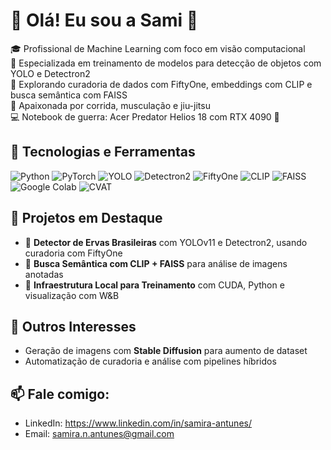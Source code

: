 # 🌿 Olá! Eu sou a Sami 👋

🎓 Profissional de Machine Learning com foco em visão computacional  
🚀 Especializada em treinamento de modelos para detecção de objetos com YOLO e Detectron2  
🧪 Explorando curadoria de dados com FiftyOne, embeddings com CLIP e busca semântica com FAISS  
🏃 Apaixonada por corrida, musculação e jiu-jitsu  
💻 Notebook de guerra: Acer Predator Helios 18 com RTX 4090 💪

## 🧰 Tecnologias e Ferramentas
![Python](https://img.shields.io/badge/-Python-333333?style=flat&logo=python)
![PyTorch](https://img.shields.io/badge/-PyTorch-333333?style=flat&logo=pytorch)
![YOLO](https://img.shields.io/badge/YOLOv11-in%20use-green)
![Detectron2](https://img.shields.io/badge/Detectron2-active-blue)
![FiftyOne](https://img.shields.io/badge/-FiftyOne-333333?style=flat)
![CLIP](https://img.shields.io/badge/-CLIP-333333?style=flat)
![FAISS](https://img.shields.io/badge/-FAISS-333333?style=flat)
![Google Colab](https://img.shields.io/badge/-Colab-333333?style=flat&logo=googlecolab)
![CVAT](https://img.shields.io/badge/-CVAT-333333?style=flat)

## 📌 Projetos em Destaque
- 🌱 **Detector de Ervas Brasileiras** com YOLOv11 e Detectron2, usando curadoria com FiftyOne
- 🧬 **Busca Semântica com CLIP + FAISS** para análise de imagens anotadas
- 🔧 **Infraestrutura Local para Treinamento** com CUDA, Python e visualização com W&B

## 🌟 Outros Interesses
- Geração de imagens com **Stable Diffusion** para aumento de dataset  
- Automatização de curadoria e análise com pipelines híbridos  

## 📫 Fale comigo:
- LinkedIn: https://www.linkedin.com/in/samira-antunes/
- Email: samira.n.antunes@gmail.com
